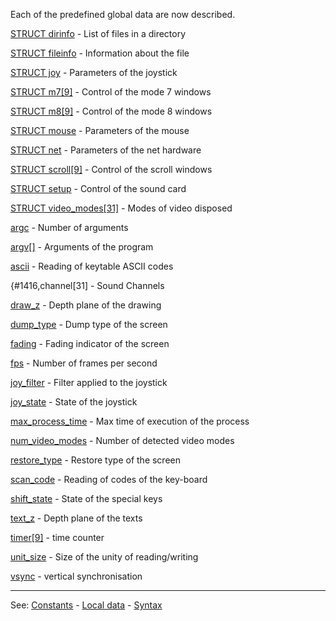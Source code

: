 Each of the predefined global data are now described.

[STRUCT dirinfo](global_struct_dirinfo.md)         - List of files in a directory

[STRUCT fileinfo](global_struct_fileinfo.md)        - Information about the file

[STRUCT joy](global_struct_joy.md)             - Parameters of the joystick

[STRUCT m7[9]](global_struct_m7.md)           - Control of the mode 7 windows

[STRUCT m8[9]](global_struct_m8.md)           - Control of the mode 8 windows

[STRUCT mouse](global_struct_mouse.md)           - Parameters of the mouse

[STRUCT net](global_struct_net.md)             - Parameters of the net hardware

[STRUCT scroll[9]](global_struct_scroll.md)       - Control of the scroll windows

[STRUCT setup](global_struct_setup.md)           - Control of the sound card

[STRUCT video_modes[31]](global_struct_video_modes.md) - Modes of video disposed


[argc](global_argv[.md)             - Number of arguments

[argv[]](global_argv[.md)           - Arguments of the program

[ascii](global_ascii.md)            - Reading of keytable ASCII codes

{#1416,channel[31]       - Sound Channels

[draw_z](global_draw_z.md)           - Depth plane of the drawing

[dump_type](global_dump_type.md)        - Dump type of the screen

[fading](global_fading.md)           - Fading indicator of the screen

[fps](global_fps.md)              - Number of frames per second

[joy_filter](global_joy_filter.md)       - Filter applied to the joystick

[joy_state](global_joy_status.md)        - State of the joystick

[max_process_time](global_max_process_time.md) - Max time of execution of the process

[num_video_modes](global_num_video_modes.md)  - Number of detected video modes

[restore_type](global_restore_type.md)     - Restore type of the screen

[scan_code](global_scan_code.md)        - Reading of codes of the key-board

[shift_state](global_shift_status.md)      - State of the special keys

[text_z](global_text_z.md)           - Depth plane of the texts

[timer[9]](global_timer[].md)         - time counter

[unit_size](global_unit_size.md)        - Size of the unity of reading/writing

[vsync](global_vsync.md)            - vertical synchronisation


---------------------------------------
See: [Constants](constants_predefined.md) - [Local data](predefined_local_data.md) - [Syntax](syntax_of_a_programdot.md)

